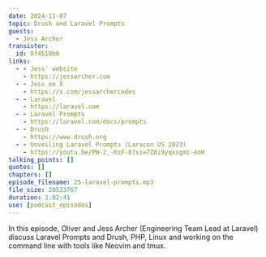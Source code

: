 ```yaml
---
date: 2024-11-07
topic: Drush and Laravel Prompts
guests:
  - Jess Archer
transistor:
  id: 8f4510b0
links:
  - - Jess' website
    - https://jessarcher.com
  - - Jess on X
    - https://x.com/jessarchercodes
  - - Laravel
    - https://laravel.com
  - - Laravel Prompts
    - https://laravel.com/docs/prompts
  - - Drush
    - https://www.drush.org
  - - Unveiling Laravel Prompts (Laracon US 2023)
    - https://youtu.be/PW-2_-KxF-8?si=7Z8i9yqxsgmi-4oH
talking_points: []
quotes: []
chapters: []
episode_filename: 25-laravel-prompts.mp3
file_size: 20523767
duration: 1:02:41
use: [podcast_episodes]
---
```


In this episode, Oliver and Jess Archer (Engineering Team Lead at Laravel) discuss Laravel Prompts and Drush, PHP, Linux and working on the command line with tools like Neovim and tmux.
